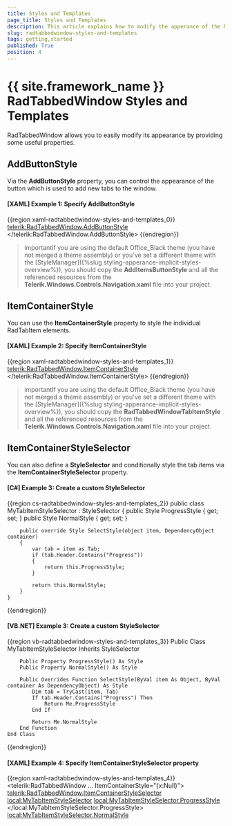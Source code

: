 ```yaml
---
title: Styles and Templates
page_title: Styles and Templates
description: This article explains how to modify the apperance of the RadTabbedWindow control.
slug: radtabbedwindow-styles-and-templates
tags: getting,started
published: True
position: 4
---
```


# {{ site.framework_name }} RadTabbedWindow Styles and Templates

RadTabbedWindow allows you to easily modify its appearance by providing some useful properties.

## AddButtonStyle

Via the **AddButtonStyle** property, you can control the appearance of the button which is used to add new tabs to the window.

#### [XAML] Example 1: Specify AddButtonStyle

{{region xaml-radtabbedwindow-styles-and-templates_0}}
    <telerik:RadTabbedWindow.AddButtonStyle>
        <Style TargetType="telerik:RadButton" BasedOn="{StaticResource AddItemsButtonStyle}">
            <Setter Property="MinWidth" Value="36" />
            <Setter Property="MinHeight" Value="36" />
        </Style>
    </telerik:RadTabbedWindow.AddButtonStyle>
{{endregion}}

>importantIf you are using the default Office_Black theme (you have not merged a theme assembly) or you've set a different theme with the [StyleManager]({%slug styling-apperance-implicit-styles-overview%}), you should copy the **AddItemsButtonStyle** and all the referenced resources from the **Telerik.Windows.Controls.Navigation.xaml** file into your project.

## ItemContainerStyle

You can use the **ItemContainerStyle** property to style the individual RadTabItem elements.

#### [XAML] Example 2: Specify ItemContainerStyle

{{region xaml-radtabbedwindow-styles-and-templates_1}}
    <telerik:RadTabbedWindow.ItemContainerStyle>
        <Style TargetType="telerik:RadTabItem" BasedOn="{StaticResource RadTabbedWindowTabItemStyle}">
            <Setter Property="MinHeight" Value="40" />
            <Setter Property="Background" Value="Red" />
            <Setter Property="FontWeight" Value="Bold" />
            <Setter Property="PinButtonVisibility" Value="Visible" />
		    <Setter Property="CloseButtonVisibility" Value="Visible"/>
        </Style>
    </telerik:RadTabbedWindow.ItemContainerStyle>
{{endregion}}

>importantIf you are using the default Office_Black theme (you have not merged a theme assembly) or you've set a different theme with the [StyleManager]({%slug styling-apperance-implicit-styles-overview%}), you should copy the **RadTabbedWindowTabItemStyle** and all the referenced resources from the **Telerik.Windows.Controls.Navigation.xaml** file into your project.

## ItemContainerStyleSelector

You can also define a **StyleSelector** and conditionally style the tab items via the **ItemContainerStyleSelector** property.

#### [C#] Example 3: Create a custom StyleSelector

{{region cs-radtabbedwindow-styles-and-templates_2}}
    public class MyTabItemStyleSelector : StyleSelector
    {
        public Style ProgressStyle { get; set; }
        public Style NormalStyle { get; set; }

        public override Style SelectStyle(object item, DependencyObject container)
        {
            var tab = item as Tab;
            if (tab.Header.Contains("Progress"))
            {
                return this.ProgressStyle;
            }

            return this.NormalStyle;
        }
    }
{{endregion}}

#### [VB.NET] Example 3: Create a custom StyleSelector

{{region vb-radtabbedwindow-styles-and-templates_3}}
	Public Class MyTabItemStyleSelector
		Inherits StyleSelector

		Public Property ProgressStyle() As Style
		Public Property NormalStyle() As Style

		Public Overrides Function SelectStyle(ByVal item As Object, ByVal container As DependencyObject) As Style
			Dim tab = TryCast(item, Tab)
			If tab.Header.Contains("Progress") Then
				Return Me.ProgressStyle
			End If

			Return Me.NormalStyle
		End Function
	End Class
{{endregion}}

#### [XAML] Example 4: Specify ItemContainerStyleSelector property

{{region xaml-radtabbedwindow-styles-and-templates_4}}
    <telerik:RadTabbedWindow ... ItemContainerStyle="{x:Null}">
        <telerik:RadTabbedWindow.ItemContainerStyleSelector>
            <local:MyTabItemStyleSelector>
                <local:MyTabItemStyleSelector.ProgressStyle>
                    <Style TargetType="telerik:RadTabItem" BasedOn="{StaticResource RadTabbedWindowTabItemStyle}">
                        <Setter Property="Background" Value="LightGreen" />
                        <Setter Property="FontWeight" Value="Bold" />
                    </Style>
                </local:MyTabItemStyleSelector.ProgressStyle>
                <local:MyTabItemStyleSelector.NormalStyle>
                    <Style TargetType="telerik:RadTabItem" BasedOn="{StaticResource RadTabbedWindowTabItemStyle}" />
                </local:MyTabItemStyleSelector.NormalStyle>
            </local:MyTabItemStyleSelector>
        </telerik:RadTabbedWindow.ItemContainerStyleSelector>
    </telerik:RadTabbedWindow>
{{endregion}}

>importantPlease note that to use the ItemContainerStyleSelector property, you need to clear the ItemContainerStyle by setting it to **null**.

## ItemTemplate and ItemTemplateSelector

When binding your **RadTabbedWindow** to a collection, you are able to configure the visualization of the data and the appearance of the tab items via the **ItemTemplate** and the **ItemTemplateSelector** properties.

#### [XAML] Example 5: Define a custom ItemTemplate

{{region xaml-radtabbedwindow-styles-and-templates_5}}
    <telerik:RadTabbedWindow.ItemTemplate>
        <DataTemplate>
            <StackPanel Orientation="Horizontal">
                <Ellipse Width="10" Height="10" Fill="LightGreen" />
                <TextBlock Text="{Binding Header}" FontWeight="Bold" Margin="5 0 0 0" />
            </StackPanel>
        </DataTemplate>
    </telerik:RadTabbedWindow.ItemTemplate>
{{endregion}}

If you wish to return different templates for the tab items, you can use the **ItemTemplateSelector** property and pass a custom **DataTemplateSelector** to it.

## ContentTemplate and ContentTemplateSelector

Similarly, in a data-binding scenario you can control the appearance of the tabs' content via the **ContentTemplate** and the **ContentTemplateSelector** properties.

#### [XAML] Example 6: Define a custom ContentTemplate

{{region xaml-radtabbedwindow-styles-and-templates_6}}
    <telerik:RadTabbedWindow.ContentTemplate>
        <DataTemplate>
            <TextBlock Text="{Binding Content}" FontWeight="Bold" />
        </DataTemplate>
    </telerik:RadTabbedWindow.ContentTemplate>
{{endregion}}

If you wish to return different templates for the tab items' content, you can use the **ContentTemplateSelector** property and pass a custom **DataTemplateSelector** to it.

## See Also

* [Key Properties]({%slug radtabbedwindow-key-properties%})
* [Events]({%slug radtabbedwindow-events%})
